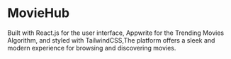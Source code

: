 # MovieHub
Built with React.js for the user interface, Appwrite for the Trending Movies Algorithm, and styled with TailwindCSS,The platform offers a sleek and modern experience for browsing and discovering movies.
